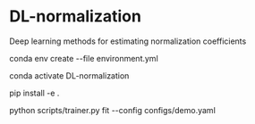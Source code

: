 # DL-normalization
Deep learning methods for estimating normalization coefficients


conda env create --file environment.yml

conda activate DL-normalization

pip install -e .

python scripts/trainer.py fit --config  configs/demo.yaml
